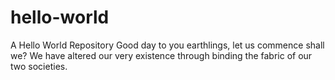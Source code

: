 # hello-world
A Hello World Repository
Good day to you earthlings, let us commence shall we?
We have altered our very existence through binding the fabric of our two societies.
